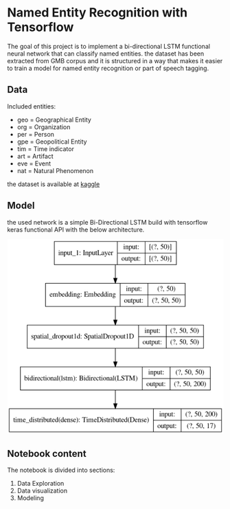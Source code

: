 # Named Entity Recognition with Tensorflow

The goal of this project is to implement a bi-directional LSTM functional neural
network that can classify named entities. the dataset has been extracted from
GMB corpus and it is structured in a way that makes it easier to train a model
for named entity recognition or part of speech tagging.

## Data

Included entities:

- geo = Geographical Entity
- org = Organization
- per = Person
- gpe = Geopolitical Entity
- tim = Time indicator
- art = Artifact
- eve = Event
- nat = Natural Phenomenon

the dataset is available at
[kaggle](https://www.kaggle.com/datasets/abhinavwalia95/entity-annotated-corpus)

## Model

the used network is a simple Bi-Directional LSTM build with tensorflow keras
functional API with the below architecture.

![model](./model.png)

## Notebook content

The notebook is divided into sections:

1. Data Exploration
2. Data visualization
3. Modeling
